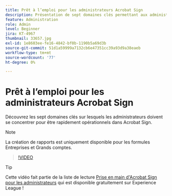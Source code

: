 ```yaml
---
title: Prêt à l’emploi pour les administrateurs Acrobat Sign
description: Présentation de sept domaines clés permettant aux administrateurs d’être rapidement opérationnels dans Acrobat Sign
feature: Administration
role: Admin
level: Beginner
jira: KT-4967
thumbnail: 33657.jpg
exl-id: 1e8603ee-fe16-4842-bf0b-1190b5a69d3b
source-git-commit: 51d1a59999a7132cb6e47351cc39a93d9a38eaeb
workflow-type: tm+mt
source-wordcount: '77'
ht-degree: 0%

---
```


# Prêt à l’emploi pour les administrateurs Acrobat Sign

Découvrez les sept domaines clés sur lesquels les administrateurs doivent se concentrer pour être rapidement opérationnels dans Acrobat Sign.

>[!NOTE]
>
>La création de rapports est uniquement disponible pour les formules Entreprises et Grands comptes.

>[!VIDEO](https://video.tv.adobe.com/v/3411236?quality=12&learn=on&hidetitle=true&captions=fre_fr)

>[!TIP]
>
>Cette vidéo fait partie de la liste de lecture [Prise en main d&#39;Acrobat Sign pour les administrateurs](https://experienceleague.adobe.com/fr/playlists/acrobat-sign-get-started-administrators) qui est disponible gratuitement sur Experience League !
